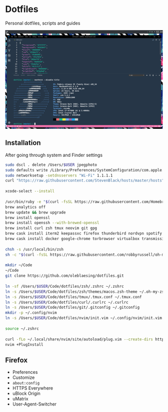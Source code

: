 # Dotfiles

Personal dotfiles, scripts and guides

![Screenshot](https://raw.githubusercontent.com/oleblaesing/dotfiles/master/screenshot.png "Screenshot")

## Installation

After going through system and Finder settings

```sh
sudo dscl . delete /Users/$USER jpegphoto
sudo defaults write /Library/Preferences/SystemConfiguration/com.apple.captive.control Active -bool false
sudo networksetup -setdnsservers "Wi-Fi" 1.1.1.1
curl "https://raw.githubusercontent.com/StevenBlack/hosts/master/hosts" | sudo tee -a /etc/hosts

xcode-select --install

/usr/bin/ruby -e "$(curl -fsSL https://raw.githubusercontent.com/Homebrew/install/master/install)"
brew analytics off
brew update && brew upgrade
brew install openssl
brew install openssh --with-brewed-openssl
brew install curl zsh tmux neovim git gpg
brew cask install iterm2 keepassxc firefox thunderbird nordvpn spotify whatsapp
brew cask install docker google-chrome torbrowser virtualbox transmission wireshark

chsh -s /usr/local/bin/zsh
sh -c "$(curl -fsSL https://raw.githubusercontent.com/robbyrussell/oh-my-zsh/master/tools/install.sh)"

mkdir ~/Code
~/Code
git clone https://github.com/oleblaesing/dotfiles.git

ln -sf /Users/$USER/Code/dotfiles/zsh/.zshrc ~/.zshrc
ln -s /Users/$USER/Code/dotfiles/zsh/themes/macos.zsh-theme ~/.oh-my-zsh/themes/macos.zsh-theme
ln -s /Users/$USER/Code/dotfiles/tmux/.tmux.conf ~/.tmux.conf
ln -s /Users/$USER/Code/dotfiles/curl/.curlrc ~/.curlrc
ln -s /Users/$USER/Code/dotfiles/git/.gitconfig ~/.gitconfig
mkdir -p ~/.config/nvim
ln -s /Users/$USER/Code/dotfiles/nvim/init.vim ~/.config/nvim/init.vim

source ~/.zshrc

curl -fLo ~/.local/share/nvim/site/autoload/plug.vim --create-dirs https://raw.githubusercontent.com/junegunn/vim-plug/master/plug.vim
nvim +PlugInstall
```

## Firefox
- Preferences
- Customize
- `about:config`
- HTTPS Everywhere
- uBlock Origin
- uMatrix
- User-Agent-Switcher
